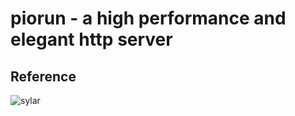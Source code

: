 # piorun - a high performance and elegant http server

## Reference

![sylar](https://github.com/sylar-yin/sylar)
